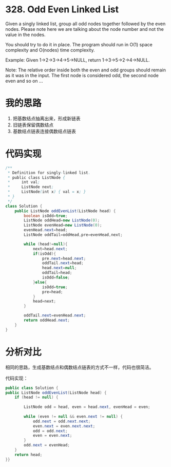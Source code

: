 ﻿# 328. Odd Even Linked List

Given a singly linked list, group all odd nodes together followed by the even nodes. Please note here we are talking about the node number and not the value in the nodes.

You should try to do it in place. The program should run in O(1) space complexity and O(nodes) time complexity.

Example:
Given 1->2->3->4->5->NULL,
return 1->3->5->2->4->NULL.

Note:
The relative order inside both the even and odd groups should remain as it was in the input. 
The first node is considered odd, the second node even and so on ...

# 我的思路

1. 把基数结点抽离出来，形成新链表
2. 旧链表保留偶数结点
3. 基数结点链表连接偶数结点链表

# 代码实现

```java
/**
 * Definition for singly-linked list.
 * public class ListNode {
 *     int val;
 *     ListNode next;
 *     ListNode(int x) { val = x; }
 * }
 */
class Solution {
    public ListNode oddEvenList(ListNode head) {
        boolean isOdd=true;
        ListNode oddHead=new ListNode(0);
        ListNode evenHead=new ListNode(0);
        evenHead.next=head;
        ListNode oddTail=oddHead,pre=evenHead,next;

        while (head!=null){
            next=head.next;
            if(isOdd){
                pre.next=head.next;
                oddTail.next=head;
                head.next=null;
                oddTail=head;
                isOdd=false;
            }else{
                isOdd=true;
                pre=head;
            }
            head=next;
        }

        oddTail.next=evenHead.next;
        return oddHead.next;
    }
}
```

# 分析对比

相同的思路，生成基数结点和偶数结点链表的方式不一样，代码也很简洁。

代码实现：

```java
public class Solution {
public ListNode oddEvenList(ListNode head) {
    if (head != null) {
    
        ListNode odd = head, even = head.next, evenHead = even; 
    
        while (even != null && even.next != null) {
            odd.next = odd.next.next; 
            even.next = even.next.next; 
            odd = odd.next;
            even = even.next;
        }
        odd.next = evenHead; 
    }
    return head;
}}
```